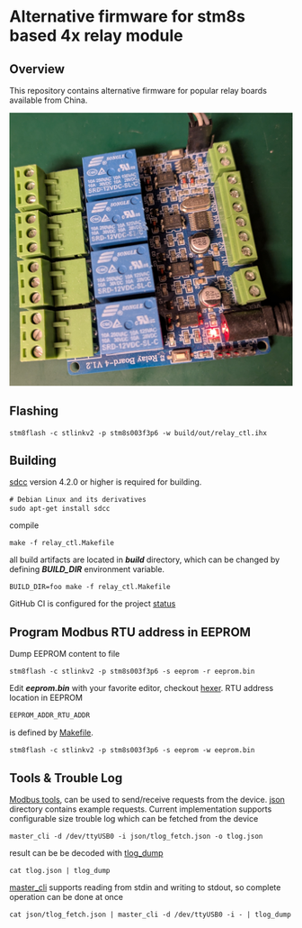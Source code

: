 Alternative firmware for stm8s based 4x relay module
====================================================

Overview
--------

This repository contains alternative firmware for popular relay boards
available from China.

![STM8S 4x Relay Board](images/stm8s_relay_board.jpeg)

Flashing
--------

```console
stm8flash -c stlinkv2 -p stm8s003f3p6 -w build/out/relay_ctl.ihx
```

Building
--------

[sdcc](https://sdcc.sourceforge.net/) version 4.2.0 or higher is required for building.
 
```console
# Debian Linux and its derivatives
sudo apt-get install sdcc
```

compile

```console
make -f relay_ctl.Makefile
```

all build artifacts are located in ***build*** directory, which can be changed
by defining ***BUILD_DIR*** environment variable.

```console
BUILD_DIR=foo make -f relay_ctl.Makefile
```

GitHub CI is configured for the project
[status](https://github.com/wdl83/stm8s_relay_board_4x/actions)


Program Modbus RTU address in EEPROM
------------------------------------

Dump EEPROM content to file

```console
stm8flash -c stlinkv2 -p stm8s003f3p6 -s eeprom -r eeprom.bin
```

Edit ***eeprom.bin*** with your favorite editor, checkout
[hexer](https://devel.ringlet.net/editors/hexer/).
RTU address location in EEPROM

```c
EEPROM_ADDR_RTU_ADDR
```

is defined by [Makefile](relay_ctl.Makefile).

```console
stm8flash -c stlinkv2 -p stm8s003f3p6 -s eeprom -w eeprom.bin
```

Tools & Trouble Log
-------------------

[Modbus tools](https://github.com/wdl83/modbus_tools), can be used to send/receive
requests from the device.
[json](json) directory contains example requests.
Current implementation supports configurable size trouble log which can be fetched
from the device

```console
master_cli -d /dev/ttyUSB0 -i json/tlog_fetch.json -o tlog.json
```

result can be be decoded with
[tlog_dump](https://github.com/wdl83/modbus_tools/blob/master/tlog_dump.Makefile)

```console
cat tlog.json | tlog_dump
```

[master_cli](https://github.com/wdl83/modbus_tools/blob/master/master_cli.Makefile)
supports reading from stdin and writing to stdout, so complete operation can be done at once

```console
cat json/tlog_fetch.json | master_cli -d /dev/ttyUSB0 -i - | tlog_dump
```
